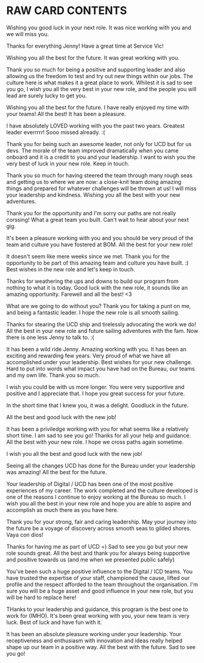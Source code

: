 # RAW CARD CONTENTS

Wishing you good luck in your next role.
It was nice working with you and we will miss you.

Thanks for everything Jenny!
Have a great time at Service Vic!

Wishing you all the best for the future.
It was great working with you.

Thank you so much for being a positive and supporting leader and also allowing us the freedom to test and try out new things within our jobs.
The culture here is  what makes it a great place to work.
Whilest it is sad to see you go, I wish you all the very best in your new role, and the people you will lead are surely lucky to get you.

Wishing you all the best for the future.
I have really enjoyed my time with your teams!
All the best!
It has been a pleasure.

I have absolutely LOVED working with you the past two years.
Greatest leader everrrrr!
Sooo missed already. :(

Thank you for being such an awesome leader, not only for UCD but for us devs.
The morale of the team improved dramatically when you came onboard and it is a credit to you and your leadership.
I want to wish you the very best of luck in your new role.
Keep in touch.

Thank you so much for having steered the team through many rough seas and getting us to where we are now: a close-knit team doing amazing things and prepared for whatever challenges will be thrown at us!
I will miss your leadership and kindness.
Wishing you all the best with your new adventures.

Thank you for the opportunity and I'm sorry our paths are not really corssing!
What a great team you built.
Can't wait to hear about your next gig.

It's been a pleasure working with you and you should be very proud of the team and culture you have fostered at BOM.
All the best for your new role!

It doesn't seem like mere weeks since we met.
Thank you for the opportunity to be part of this amazing team and culture you have built. :)
Best wishes in the new role and let's keep in touch.

Thanks for weathering the ups and downs to build our program from nothing to what it is today.
Good luck with the new role, it sounds like an amazing opportunity.
Farewell and all the best! <3

What are we going to do without you?
Thank you for taking a punt on me, and being a fantastic leader.
I hope the new role is all smooth sailing.

Thanks for stearing the UCD ship and tirelessly advocating the work we do!
All the best in your new role and future sailing adventures with the fam.
Now there is one less Jenny to talk to. :(

It has been a wild ride Jenny.
Amazing working with you.
It has been an exciting and rewarding few years.
Very proud of what we have all accomplished under your leadership.
Best wishes for your new challenge.
Hard to put into words what impact you have had on the Bureau, our teams and my own life.
Thank you so much.

I wish you could be with us more longer.
You were very supportive and positive and I appreciate that.
I hope you great success for your future.

In the short time that I knew you, it was a delight.
Goodluck in the future.

All the best and good luck with the new job!

It has been a priviledge working with you for what seems like a relatively short time.
I am sad to see you go!
Thanks for all your help and guidance.
All the best with your new role.
I hope we cross paths again sometime.

I wish you all the best and good luck with the new job!

Seeing all the changes UCD has done for the Bureau under your leadership was amazing!
All the best for the future.

Your leadership of Digital / UCD has been one of the most positive experiences of my career.
The work completed and the culture developed is one of the reasons I continue to enjoy working at the Bureau so much.
I wish you all the best in your new role and hope you are able to aspire and accomplish as much there as you have here.

Thank you for your strong, fair and caring leadership. May your journey into the future be a voyage of discovery across smooth seas to gilded shores.
Vaya con dios!

Thanks for having me as part of UCD =)
Sad to see you go but your new role sounds great.
All the best and thank you for always being supportive and positive towards us (and me when we presented public safely)

You've been such a huge positive influence to the Digital / ICD teams.
You have trusted the expertise of your staff, championed the cause, lifted our profile and the respect afforded to the team throughout the organisation.
I'm sure you will be a huge asset and good influence in your new role, but you will be hard to replace here!

THanks to your leadership and guidance, this program is the best one to work for (IMHO). It's been great working with you, your new team is very luck.
Best of luck and have fun with it.

It has been an absolute pleasure working under your leadership.
Your receptiveness and enthusiasm with innovation and ideas really helped shape up our team in a positive way.
All the best with the future.
Sad to see you go!